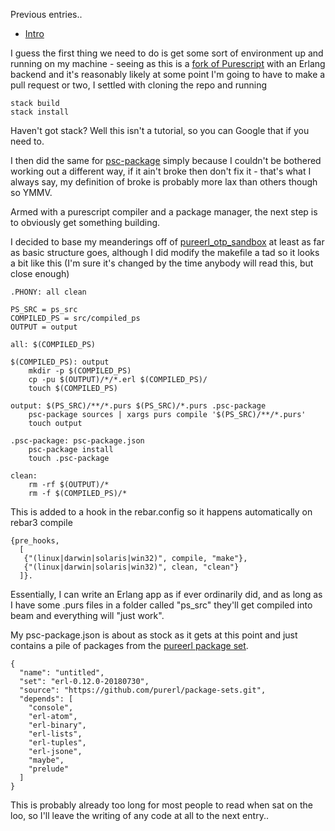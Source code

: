 Previous entries..

- [Intro](/entries/functional-erlang---purescript-on-the-beam---intro.html)

I guess the first thing we need to do is get some sort of environment up and running on my machine - seeing as this is a [fork of Purescript](https://github.com/purerl/purescript) with an Erlang backend and it's reasonably likely at some point I'm going to have to make a pull request or two, I settled with cloning the repo and running 

    stack build 
    stack install

Haven't got stack? Well this isn't a tutorial, so you can Google that if you need to.

I then did the same for [psc-package](https://github.com/purescript/psc-package) simply because I couldn't be bothered working out a different way, if it ain't broke then don't fix it - that's what I always say, my definition of broke is probably more lax than others though so YMMV.

Armed with a purescript compiler and a package manager, the next step is to obviously get something building.

I decided to base my meanderings off of [pureerl_otp_sandbox](https://github.com/purerl/purerl_otp_sandbox) at least as far as basic structure goes, although I did modify the makefile a tad so it looks a bit like this (I'm sure it's changed by the time anybody will read this, but close enough)

    .PHONY: all clean
    
    PS_SRC = ps_src
    COMPILED_PS = src/compiled_ps
    OUTPUT = output
    
    all: $(COMPILED_PS)
    
    $(COMPILED_PS): output
    	mkdir -p $(COMPILED_PS)
    	cp -pu $(OUTPUT)/*/*.erl $(COMPILED_PS)/
    	touch $(COMPILED_PS)
    
    output: $(PS_SRC)/**/*.purs $(PS_SRC)/*.purs .psc-package
    	psc-package sources | xargs purs compile '$(PS_SRC)/**/*.purs'
    	touch output
    
    .psc-package: psc-package.json
    	psc-package install
    	touch .psc-package
    
    clean:
    	rm -rf $(OUTPUT)/*
    	rm -f $(COMPILED_PS)/*
    
This is added to a hook in the rebar.config so it happens automatically on rebar3 compile

    {pre_hooks,
      [
       {"(linux|darwin|solaris|win32)", compile, "make"},
       {"(linux|darwin|solaris|win32)", clean, "clean"}
      ]}.

Essentially, I can write an Erlang app as if ever ordinarily did, and as long as I have some .purs files in a folder called "ps_src" they'll get compiled into beam and everything will "just work".

My psc-package.json is about as stock as it gets at this point and just contains a pile of packages from the [pureerl package set](https://github.com/purerl/package-sets).

    {
      "name": "untitled",
      "set": "erl-0.12.0-20180730",
      "source": "https://github.com/purerl/package-sets.git",
      "depends": [
        "console",
        "erl-atom",
        "erl-binary",
        "erl-lists",
        "erl-tuples",
        "erl-jsone",
        "maybe",
        "prelude"
      ]
    }

This is probably already too long for most people to read when sat on the loo, so I'll leave the writing of any code at all to the next entry..
